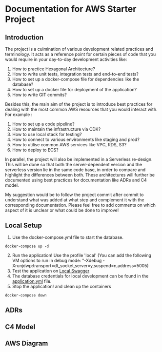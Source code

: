 # Documentation for AWS Starter Project
## Introduction
The project is a culmination of various development related practices and terminology.
It acts as a reference point for certain pieces of code that you would require in your day-to-day development activities like:
1. How to practice Hexagonal Architecture?
2. How to write unit tests, integration tests and end-to-end tests?
3. How to set up a docker-compose file for dependencies like the database?
4. How to set up a docker file for deployment of the application?
5. How to write GIT commits?

Besides this, the main aim of the project is to introduce best practices for dealing with the most common AWS resources that you would interact with.
For example :
1. How to set up a code pipeline?
2. How to maintain the infrastructure via CDK?
3. How to use local stack for testing?
4. How to connect to various environments like staging and prod?
5. How to utilise common AWS services like VPC, RDS, S3?
6. How to deploy to ECS?

In parallel, the project will also be implemented in a Serverless re-design. This will be done so that both the server-dependent version and the serverless version lie in the same code base, in order to compare and highlight the differences between both.
These architectures will further be documented using best practices for documentation like ADRs and C4 model.

My suggestion would be to follow the project commit after commit to understand what was added at what step and complement it with the corresponding documentation.
Please feel free to add comments on which aspect of it is unclear or what could be done to improve!

## Local Setup
1. Use the docker-compose.yml file to start the database.
```
docker-compose up -d
```
2. Run the application! Use the profile 'local' (You can add the following VM options to run in debug mode: "-Xdebug -Xrunjdwp:transport=dt_socket,server=y,suspend=n,address=5005)
3. Test the application on [Local Swagger](http://localhost:8080/swagger-ui/index.html#/)
4. The database credentials for local development can be found in the [application.yml](/src/main/resources/application.yml) file.
5. Stop the application! and clean up the containers
```
docker-compose down
```

## ADRs

## C4 Model

## AWS Diagram

